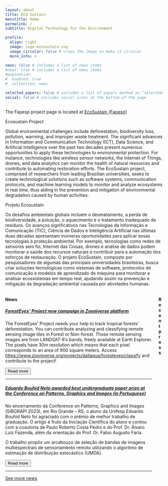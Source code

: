 ```yaml
---
layout: about
title: ECO Sustain
menutitle: Home
permalink: /
subtitle: Digital Technology for the Environment

profile:
  align: right
  image: logo-ecosustain.svg
  image_circular: false # crops the image to make it circular
  more_info: >

news: false # includes a list of news items
#news: true # includes a list of news items
#pagination:
#  enabled: true
#  collection: news

selected_papers: false # includes a list of papers marked as "selected={true}"
social: false # includes social icons at the bottom of the page
---
```

The Fapesp project page is located at [EcoSustain (Fapesp)](https://bv.fapesp.br/pt/auxilios/114421/ecosustain-ciencia-de-dados-e-computacao-para-o-meio-ambiente/)


Ecosustain Project

Global environmental challenges include deforestation, biodiversity loss, pollution, warming, and improper waste treatment. The significant advances in Information and Communication Technology (ICT), Data Science, and Artificial Intelligence over the past two decades present numerous opportunities to apply these technologies to environmental protection. For instance, technologies like wireless sensor networks, the Internet of Things, drones, and data analytics can monitor the health of natural resources and contribute to automating restoration efforts. The EcoSustain project, comprised of researchers from leading Brazilian universities, seeks to create technological solutions such as software systems, communication protocols, and machine learning models to monitor and analyze ecosystems in real time, thus aiding in the prevention and mitigation of environmental degradation caused by human activities.

Projeto Ecosustain

Os desafios ambientais globais incluem o desmatamento, a perda de biodiversidade, a poluição, o aquecimento e o tratamento inadequado de resíduos. Os avanços significativos nas Tecnologias da Informação e Comunicação (TIC), Ciência de Dados e Inteligência Artificial nas últimas duas décadas apresentam inúmeras oportunidades para aplicar essas tecnologias à proteção ambiental. Por exemplo, tecnologias como redes de sensores sem fio, Internet das Coisas, drones e análise de dados podem monitorar a saúde dos recursos naturais e contribuir para a automação dos esforços de restauração. O projeto EcoSustain, composto por pesquisadores de algumas das principais universidades brasileiras, busca criar soluções tecnológicas como sistemas de software, protocolos de comunicação e modelos de aprendizado de máquina para monitorar e analisar ecossistemas em tempo real, ajudando assim na prevenção e mitigação da degradação ambiental causada por atividades humanas.

<!-- ROW 2 -->
<div class="columns">
 <div class="column col-6 col-sm-12">
  <div class="card card-mini">
   <div class="card-header">
    <h4 class="title-mini">News</h4>
</div>
              
  <a href="https://interscity.org/2024/02/17/foresteyes-project-new-campaign-zooniverse-platform/" class="-no-decoration" target="_blank">
    <h5 class="mb-1">ForestEyes&#8217; Project new campaign in Zooniverse platform</h5>
  </a>
  <p>The ForestEyes&#8217; Project needs your help to track tropical forests&#8217; deforestation. You can contribute analyzing and classifying remote sensing image tiles in Forest or Non-forest. Those remote sensing images are from LANDSAT-8&#8217;s bands, freely available at Earth Explorer. The pixels have 30m resolution which means that each pixel corresponds to an area of 900 square meters. Access <a href="https://www.zooniverse.org/projects/dallaqua/foresteyes/classify">https://www.zooniverse.org/projects/dallaqua/foresteyes/classify</a> and contribute to the project! </p>
  <a href="https://interscity.org/2024/02/17/foresteyes-project-new-campaign-zooniverse-platform/"><button class="btn btn-primary">Read more</button></a>
  <hr class="mb-2 mt-2 separator">


  <a href="https://interscity.org/2023/12/04/eduardo-bouhid-neto-awarded-conference-patterns-graphics-images-portuguese/" class="-no-decoration" target="_blank">
    <h5 class="mb-1">Eduardo Bouhid Neto awarded best undergraduate paper prize at the Conference on Patterns, Graphics and Images (in Portuguese)</h5>
  </a>
  <p>No encerramento da Conference on Patterns, Graphics and Images (SIBGRAPI 2023), em Rio Grande – RS, o aluno da Unifesp Eduardo Bouhid Neto foi agraciado com o prêmio de melhor trabalho de graduação. O artigo é fruto da Iniciação Científica do aluno e contou com a coautoria de Paulo Roberto Costa Pedro e do Prof. Dr. Álvaro Luiz Fazenda, além da orientação do Prof. Dr. Fabio Augusto Faria.</p>
<p>O trabalho propôs um arcabouço de seleção de bandas de imagens multiespectrais de sensoriamento remoto utilizando o algoritmo de estimação de distribuição estocástico (UMDA).</p>
  <a href="https://interscity.org/2023/12/04/eduardo-bouhid-neto-awarded-conference-patterns-graphics-images-portuguese/"><button class="btn btn-primary">Read more</button></a>
  <hr class="mb-2 mt-2 separator">

  <a href="/news">See more news</a>
   </div>
   </div>
<div class="column col-6 col-sm-12">
 <div class="card card-mini">
  <div class="card-header">
   <h4 class="title-mini">Recent press</h4>
   </div>
